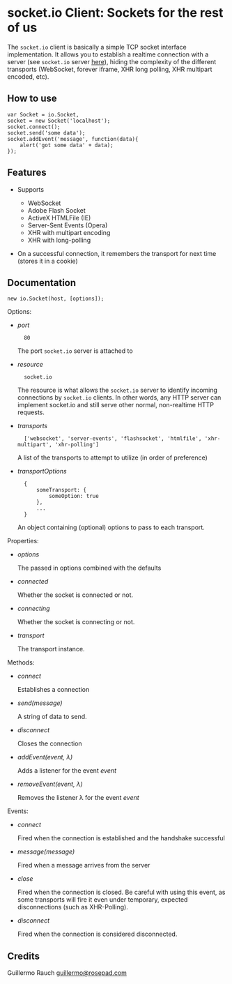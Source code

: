 socket.io Client: Sockets for the rest of us
============================================

The `socket.io` client is basically a simple TCP socket interface implementation. It allows you to establish a realtime connection with a server (see `socket.io` server [here](http://github.com/RosePad/Socket.IO-node)), hiding the complexity of the different transports (WebSocket, forever iframe, XHR long polling, XHR multipart encoded, etc).

How to use
----------

	var Socket = io.Socket,
	socket = new Socket('localhost');
	socket.connect();
	socket.send('some data');
	socket.addEvent('message', function(data){
		alert('got some data' + data);
	});
	
Features
--------

- Supports 
	- WebSocket
	- Adobe Flash Socket
	- ActiveX HTMLFile (IE) 
	- Server-Sent Events (Opera)
	- XHR with multipart encoding
	- XHR with long-polling
	
- On a successful connection, it remembers the transport for next time (stores it in a cookie)

Documentation 
-------------

	new io.Socket(host, [options]);

Options:

- *port*

		80
	
	The port `socket.io` server is attached to

- *resource*

		socket.io

  The resource is what allows the `socket.io` server to identify incoming connections by `socket.io` clients. In other words, any HTTP server can implement socket.io and still serve other normal, non-realtime HTTP requests.

- *transports*

		['websocket', 'server-events', 'flashsocket', 'htmlfile', 'xhr-multipart', 'xhr-polling']

	A list of the transports to attempt to utilize (in order of preference)
	
- *transportOptions*
	
		{
			someTransport: {
				someOption: true
			},
			...
		}
				
	An object containing (optional) options to pass to each transport.

Properties:

- *options*

	The passed in options combined with the defaults

- *connected*

	Whether the socket is connected or not.
	
- *connecting*

	Whether the socket is connecting or not.
	
- *transport*	

	The transport instance.

Methods:
	
- *connect*

	Establishes a connection	
	
- *send(message)*
	
	A string of data to send.
	
- *disconnect*

	Closes the connection
	
- *addEvent(event, λ)*

	Adds a listener for the event *event*
	
- *removeEvent(event, λ)*

	Removes the listener λ for the event *event*
	
Events:

- *connect*

	Fired when the connection is established and the handshake successful
	
- *message(message)*
	
	Fired when a message arrives from the server

- *close*

	Fired when the connection is closed. Be careful with using this event, as some transports will fire it even under temporary, expected disconnections (such as XHR-Polling).
	
- *disconnect*

	Fired when the connection is considered disconnected.

	
Credits
-------

Guillermo Rauch <guillermo@rosepad.com>